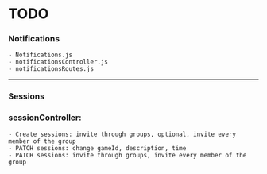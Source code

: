 # TODO
### Notifications
    - Notifications.js
    - notificationsController.js
    - notificationsRoutes.js
---
<!-- 
### Groups
    - Groups.js
    - groupsController.js
    - groupsRoutes.js
 --- -->

### Sessions

### sessionController: 
    - Create sessions: invite through groups, optional, invite every member of the group
    - PATCH sessions: change gameId, description, time
    - PATCH sessions: invite through groups, invite every member of the group
    

